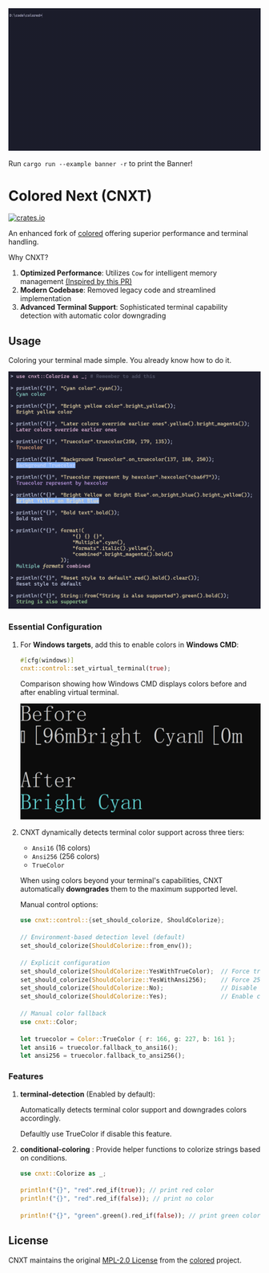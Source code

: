 <div style="align: center;">
    <img src="./assets/banner-cli.gif" alt="banner">
    <p>Run <code>cargo run --example banner -r</code> to print the Banner!</p>
</div>

# Colored Next (CNXT)

[![crates.io](https://api.lance.fun/badge/cratesio/cnxt)](https://crates.io/crates/cnxt)

An enhanced fork of [colored](https://github.com/colored-rs/colored) offering superior performance and terminal
handling.

Why CNXT?

1. **Optimized Performance**: Utilizes `Cow` for intelligent memory
   management [(Inspired by this PR)](https://github.com/colored-rs/colored/pull/135)
2. **Modern Codebase**: Removed legacy code and streamlined implementation
3. **Advanced Terminal Support**: Sophisticated terminal capability detection with automatic color downgrading

## Usage

Coloring your terminal made simple. You already know how to do it.

![usage](./assets/usage.png)

### Essential Configuration

1. For **Windows targets**, add this to enable colors in **Windows CMD**:
    ```rust
    #[cfg(windows)]
    cnxt::control::set_virtual_terminal(true);
    ```

   Comparison showing how Windows CMD displays colors before and after enabling virtual terminal.

   ![comparison](./assets/set_virtual_terminal_comparison.png)

2. CNXT dynamically detects terminal color support across three tiers:
    - `Ansi16` (16 colors)
    - `Ansi256` (256 colors)
    - `TrueColor`

    When using colors beyond your terminal's capabilities, CNXT automatically **downgrades** them to the maximum
    supported level.

    Manual control options:
    ```rust
    use cnxt::control::{set_should_colorize, ShouldColorize};
    
    // Environment-based detection level (default)
    set_should_colorize(ShouldColorize::from_env());

    // Explicit configuration
    set_should_colorize(ShouldColorize::YesWithTrueColor);  // Force truecolor
    set_should_colorize(ShouldColorize::YesWithAnsi256);    // Force 256-color
    set_should_colorize(ShouldColorize::No);                // Disable colors
    set_should_colorize(ShouldColorize::Yes);               // Enable colors with auto-detect level

    // Manual color fallback
    use cnxt::Color;

    let truecolor = Color::TrueColor { r: 166, g: 227, b: 161 };
    let ansi16 = truecolor.fallback_to_ansi16();
    let ansi256 = truecolor.fallback_to_ansi256();
    ```

### Features
1. **terminal-detection** (Enabled by default): 

    Automatically detects terminal color support and downgrades colors accordingly.

    Defaultly use TrueColor if disable this feature.

2. **conditional-coloring** :
    Provide helper functions to colorize strings based on conditions.

    ```rust
    use cnxt::Colorize as _;
    
    println!("{}", "red".red_if(true)); // print red color
    println!("{}", "red".red_if(false)); // print no color

    println!("{}", "green".green().red_if(false)); // print green color
    ```

## License

CNXT maintains the original [MPL-2.0 License](https://www.mozilla.org/en-US/MPL/2.0/) from
the [colored](https://github.com/colored-rs/colored) project.
